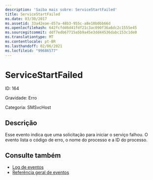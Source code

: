 ```yaml
---
description: 'Saiba mais sobre: ServiceStartFailed'
title: ServiceStartFailed
ms.date: 03/30/2017
ms.assetid: 33a42eae-d57a-48b3-955c-a8e10b0bb66d
ms.openlocfilehash: 642fcfdd6d41fdf21c3ac090f36a6dc2c1555e45
ms.sourcegitcommit: ddf7edb67715a5b9a45e3dd44536dabc153c1de0
ms.translationtype: MT
ms.contentlocale: pt-BR
ms.lasthandoff: 02/06/2021
ms.locfileid: "99686577"
---
```

# <a name="servicestartfailed"></a>ServiceStartFailed

ID: 164  
  
 Gravidade: Erro  
  
 Categoria: SMSvcHost  
  
## <a name="description"></a>Descrição  

 Esse evento indica que uma solicitação para iniciar o serviço falhou. O evento lista o código de erro, o nome do processo e a ID do processo.  
  
## <a name="see-also"></a>Consulte também

- [Log de eventos](index.md)
- [Referência geral de eventos](events-general-reference.md)
